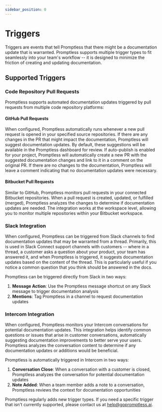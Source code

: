 ```yaml
---
sidebar_position: 0
---
```


# Triggers

Triggers are events that tell Promptless that there might be a documentation update that is warranted. Promptless supports multiple trigger types to fit seamlessly into your team's workflow -- it is designed to minimize the friction of creating and updating documentation.

## Supported Triggers

### Code Repository Pull Requests

Promptless supports automated documentation updates triggered by pull requests from multiple code repository platforms:

#### GitHub Pull Requests

When configured, Promptless automatically runs whenever a new pull request is opened in your specified source repositories. If there are any changes in the PR that might impact the documentation, Promptless will suggest documentation updates. By default, these suggestions will be available in the Promptless dashboard for review. If auto-publish is enabled for your project, Promptless will automatically create a new PR with the suggested documentation changes and link to it in a comment on the original PR. If there are no changes to the documentation, Promptless will leave a comment indicating that no documentation updates were necessary.

#### Bitbucket Pull Requests

Similar to GitHub, Promptless monitors pull requests in your connected Bitbucket repositories. When a pull request is created, updated, or fulfilled (merged), Promptless analyzes the changes to determine if documentation updates are needed. The integration works at the workspace level, allowing you to monitor multiple repositories within your Bitbucket workspace.

### Slack Integration

When configured, Promptless can be triggered from Slack channels to find documentation updates that may be warranted from a thread. Primarily, this is used in Slack Connect support channels with customers -- where in a thread, a customer asks a question about your product, your team has answered it, and when Promptless is triggered, it suggests documentation updates based on the content of the thread. This is particularly useful if you notice a common question that you think should be answered in the docs. 

Promptless can be triggered directly from Slack in two ways:

1. **Message Action**: Use the Promptless message shortcut on any Slack message to trigger documentation analysis
2. **Mentions**: Tag Promptless in a channel to request documentation updates

### Intercom Integration

When configured, Promptless monitors your Intercom conversations for potential documentation updates. This integration helps identify common questions or issues that arise in customer conversations, automatically suggesting documentation improvements to better serve your users. Promptless analyzes the conversation content to determine if any documentation updates or additions would be beneficial.

Promptless is automatically triggered in Intercom in two ways:

1. **Conversation Close**: When a conversation with a customer is closed, Promptless analyzes the conversation for potential documentation updates
2. **Note Added**: When a team member adds a note to a conversation, Promptless reviews the context for documentation opportunities

Promptless regularly adds new trigger types. If you need a specific trigger that isn't currently supported, please contact us at [help@gopromptless.ai](mailto:help@gopromptless.ai).